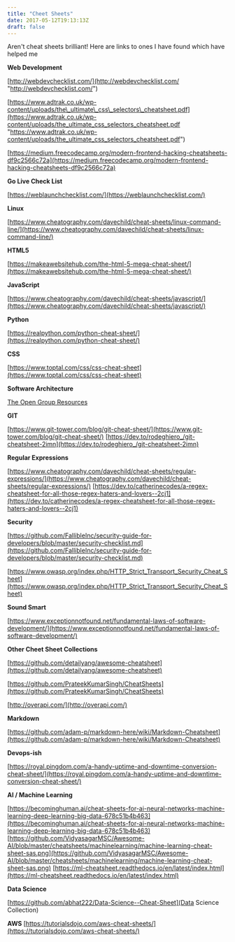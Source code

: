```yaml
---
title: "Cheet Sheets"
date: 2017-05-12T19:13:13Z
draft: false
---
```


Aren't cheat sheets brilliant! Here are links to ones I have found which have helped me

**Web Development**

[http://webdevchecklist.com/](http://webdevchecklist.com/ "http://webdevchecklist.com/")

[https://www.adtrak.co.uk/wp-content/uploads/the\_ultimate\_css\_selectors\_cheatsheet.pdf](https://www.adtrak.co.uk/wp-content/uploads/the_ultimate_css_selectors_cheatsheet.pdf "https://www.adtrak.co.uk/wp-content/uploads/the_ultimate_css_selectors_cheatsheet.pdf")

[https://medium.freecodecamp.org/modern-frontend-hacking-cheatsheets-df9c2566c72a](https://medium.freecodecamp.org/modern-frontend-hacking-cheatsheets-df9c2566c72a)

**Go Live Check List**

[https://weblaunchchecklist.com/](https://weblaunchchecklist.com/)

**Linux**

[https://www.cheatography.com/davechild/cheat-sheets/linux-command-line/](https://www.cheatography.com/davechild/cheat-sheets/linux-command-line/)


**HTML5**

[https://makeawebsitehub.com/the-html-5-mega-cheat-sheet/](https://makeawebsitehub.com/the-html-5-mega-cheat-sheet/)

**JavaScript**

[https://www.cheatography.com/davechild/cheat-sheets/javascript/](https://www.cheatography.com/davechild/cheat-sheets/javascript/)

**Python**

[https://realpython.com/python-cheat-sheet/](https://realpython.com/python-cheat-sheet/)

**CSS**

[https://www.toptal.com/css/css-cheat-sheet](https://www.toptal.com/css/css-cheat-sheet)

**Software Architecture**

[The Open Group Resources](https://www2.opengroup.org/ogsys/jsp/publications/SearchResults.jsp?search=9.1%20ADM&Search=Search%20Publications)

**GIT**

[https://www.git-tower.com/blog/git-cheat-sheet/](https://www.git-tower.com/blog/git-cheat-sheet/)
[https://dev.to/rodeghiero_/git-cheatsheet-2imn](https://dev.to/rodeghiero_/git-cheatsheet-2imn)

**Regular Expressions**

[https://www.cheatography.com/davechild/cheat-sheets/regular-expressions/](https://www.cheatography.com/davechild/cheat-sheets/regular-expressions/)
[https://dev.to/catherinecodes/a-regex-cheatsheet-for-all-those-regex-haters-and-lovers--2cj1](https://dev.to/catherinecodes/a-regex-cheatsheet-for-all-those-regex-haters-and-lovers--2cj1)

**Security**

[https://github.com/FallibleInc/security-guide-for-developers/blob/master/security-checklist.md](https://github.com/FallibleInc/security-guide-for-developers/blob/master/security-checklist.md)

[https://www.owasp.org/index.php/HTTP_Strict_Transport_Security_Cheat_Sheet](https://www.owasp.org/index.php/HTTP_Strict_Transport_Security_Cheat_Sheet)

**Sound Smart**

[https://www.exceptionnotfound.net/fundamental-laws-of-software-development/](https://www.exceptionnotfound.net/fundamental-laws-of-software-development/)

**Other Cheet Sheet Collections**

[https://github.com/detailyang/awesome-cheatsheet](https://github.com/detailyang/awesome-cheatsheet)

[https://github.com/PrateekKumarSingh/CheatSheets](https://github.com/PrateekKumarSingh/CheatSheets)

[http://overapi.com/](http://overapi.com/)

**Markdown**

[https://github.com/adam-p/markdown-here/wiki/Markdown-Cheatsheet](https://github.com/adam-p/markdown-here/wiki/Markdown-Cheatsheet)

**Devops-ish**

[https://royal.pingdom.com/a-handy-uptime-and-downtime-conversion-cheat-sheet/](https://royal.pingdom.com/a-handy-uptime-and-downtime-conversion-cheat-sheet/)

**AI / Machine Learning**

[https://becominghuman.ai/cheat-sheets-for-ai-neural-networks-machine-learning-deep-learning-big-data-678c51b4b463](https://becominghuman.ai/cheat-sheets-for-ai-neural-networks-machine-learning-deep-learning-big-data-678c51b4b463)
[https://github.com/VidyasagarMSC/Awesome-AI/blob/master/cheatsheets/machinelearning/machine-learning-cheat-sheet-sas.png](https://github.com/VidyasagarMSC/Awesome-AI/blob/master/cheatsheets/machinelearning/machine-learning-cheat-sheet-sas.png)
[https://ml-cheatsheet.readthedocs.io/en/latest/index.html](https://ml-cheatsheet.readthedocs.io/en/latest/index.html)

**Data Science**

[https://github.com/abhat222/Data-Science--Cheat-Sheet](Data Science Collection)

**AWS**
[https://tutorialsdojo.com/aws-cheat-sheets/](https://tutorialsdojo.com/aws-cheat-sheets/)